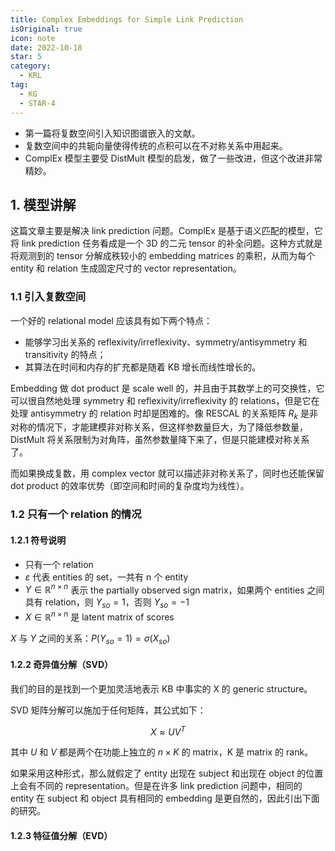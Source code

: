 ```yaml
---
title: Complex Embeddings for Simple Link Prediction
isOriginal: true
icon: note
date: 2022-10-18
star: 5
category:
  - KRL
tag:
  - KG
  - STAR-4
---
```


- 第一篇将复数空间引入知识图谱嵌入的文献。
- 复数空间中的共轭向量使得传统的点积可以在不对称关系中用起来。
- ComplEx 模型主要受 DistMult 模型的启发，做了一些改进，但这个改进非常精妙。

## 1. 模型讲解

这篇文章主要是解决 link prediction 问题。ComplEx 是基于语义匹配的模型，它将 link prediction 任务看成是一个 3D 的二元 tensor 的补全问题。这种方式就是将观测到的 tensor 分解成秩较小的 embedding matrices 的乘积，从而为每个 entity 和 relation 生成固定尺寸的 vector representation。

### 1.1 引入复数空间

一个好的 relational model 应该具有如下两个特点：

+ 能够学习出关系的 reflexivity/irreflexivity、symmetry/antisymmetry 和 transitivity 的特点；
+ 其算法在时间和内存的扩充都是随着 KB 增长而线性增长的。

Embedding 做 dot product 是 scale well 的，并且由于其数学上的可交换性，它可以很自然地处理 symmetry 和 reflexivity/irreflexivity 的 relations，但是它在处理 antisymmetry 的 relation 时却是困难的。像 RESCAL 的关系矩阵 $R_k$ 是非对称的情况下，才能建模非对称关系，但这样参数量巨大，为了降低参数量，DistMult 将关系限制为对角阵，虽然参数量降下来了，但是只能建模对称关系了。

而如果换成复数，用 complex vector 就可以描述非对称关系了，同时也还能保留 dot product 的效率优势（即空间和时间的复杂度均为线性）。

### 1.2 只有一个 relation 的情况

#### 1.2.1 符号说明

+ 只有一个 relation
+ $\varepsilon$ 代表 entities 的 set，一共有 n 个 entity
+ $Y\in \mathbb{R}^{n \times n}$ 表示 the partially observed sign matrix，如果两个 entities 之间具有 relation，则 $Y_{so}=1$，否则 $Y_{so}=-1$
+ $X \in \mathbb{R}^{n \times n}$ 是 latent matrix of scores

$X$ 与 $Y$ 之间的关系：$P(Y_{so}=1)=\sigma(X_{so})$

#### 1.2.2 奇异值分解（SVD）

我们的目的是找到一个更加灵活地表示 KB 中事实的 X 的 generic structure。

SVD 矩阵分解可以施加于任何矩阵，其公式如下：

$$X \approx UV^T$$

其中 $U$ 和 $V$ 都是两个在功能上独立的 $n \times K$ 的 matrix，K 是 matrix 的 rank。

如果采用这种形式，那么就假定了 entity 出现在 subject 和出现在 object 的位置上会有不同的 representation。但是在许多 link prediction 问题中，相同的 entity 在 subject 和 object 具有相同的 embedding 是更自然的，因此引出下面的研究。

#### 1.2.3 特征值分解（EVD）



